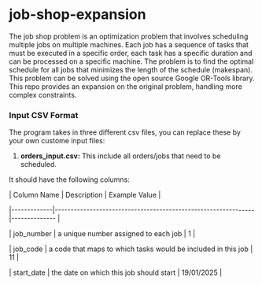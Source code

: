 # job-shop-expansion

The job shop problem is an optimization problem that involves scheduling multiple jobs on multiple machines. Each job has a sequence of tasks that must be executed in a specific order, each task has a specific duration and can be processed on a specific machine. The problem is to find the optimal schedule for all jobs that minimizes the length of the schedule (makespan).
This problem can be solved using the open source Google OR-Tools library.
This repo provides an expansion on the original problem, handling more complex constraints.

### Input CSV Format
The program takes in three different csv files, you can replace these by your own custome input files:
1. **orders_input.csv:** This include all orders/jobs that need to be scheduled.
 
  It should have the following columns:
  
  | Column Name | Description                                                   | Example Value |
  
  |-------------|---------------------------------------------------------------|-------------- |
  
  | job_number  | a unique number assigned to each job                          | 1             |
  
  | job_code    | a code that maps to which tasks would be included in this job | 11            |
  
  | start_date  | the date on which this job should start                       | 19/01/2025    |
